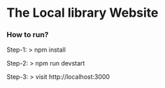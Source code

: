 # The Local library Website

### How to run?

Step-1: > npm install

Step-2: > npm run devstart

Step-3: > visit http://localhost:3000
